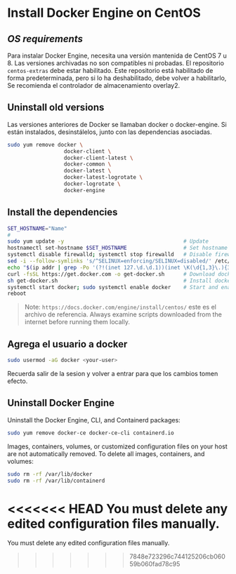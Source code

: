 # Install Docker Engine on CentOS
## _OS requirements_

Para instalar Docker Engine, necesita una versión mantenida de CentOS 7 u 8. Las versiones archivadas no son compatibles ni probadas. El repositorio `centos-extras` debe estar habilitado. Este repositorio está habilitado de forma predeterminada, pero si lo ha deshabilitado, debe volver a habilitarlo, Se recomienda el controlador de almacenamiento overlay2.


## Uninstall old versions

Las versiones anteriores de Docker se llamaban docker o docker-engine. Si están instalados, desinstálelos, junto con las dependencias asociadas.

```sh
sudo yum remove docker \
                  docker-client \
                  docker-client-latest \
                  docker-common \
                  docker-latest \
                  docker-latest-logrotate \
                  docker-logrotate \
                  docker-engine    
```

## Install the dependencies

```sh
SET_HOSTNAME="Name"
#
sudo yum update -y                                      # Update
hostnamectl set-hostname $SET_HOSTNAME                  # Set hostname
systemctl disable firewalld; systemctl stop firewalld   # Disable firewall
sed -i --follow-symlinks 's/^SELINUX=enforcing/SELINUX=disabled/' /etc/sysconfig/selinux    # Disable selinux
echo "$(ip addr | grep -Po '(?!(inet 127.\d.\d.1))(inet \K(\d{1,3}\.){3}\d{1,3})') $(hostname)" >> /etc/hosts   # Add hostname
curl -fsSL https://get.docker.com -o get-docker.sh      # Download docker script
sh get-docker.sh                                        # Install docker
systemctl start docker; sudo systemctl enable docker    # Start and enable docker
reboot       
```

> Note: `https://docs.docker.com/engine/install/centos/` este es el archivo de referencia. Always examine scripts downloaded from the internet before running them locally.

## Agrega el usuario a docker

```sh
sudo usermod -aG docker <your-user>  
```
Recuerda salir de la sesion y volver a entrar para que los cambios tomen efecto.

## Uninstall Docker Engine
Uninstall the Docker Engine, CLI, and Containerd packages:
```sh
sudo yum remove docker-ce docker-ce-cli containerd.io
```
Images, containers, volumes, or customized configuration files on your host are not automatically removed. To delete all images, containers, and volumes:
```sh
sudo rm -rf /var/lib/docker
sudo rm -rf /var/lib/containerd
```
<<<<<<< HEAD
You must delete any edited configuration files manually.
=======
You must delete any edited configuration files manually.
>>>>>>> 7848e723296c744125206cb06059b060fad78c95
